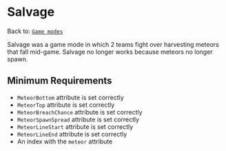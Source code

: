 # Salvage
Back to: [`Game modes`](/docs/gamemodes.md)

Salvage was a game mode in which 2 teams fight over harvesting meteors that fall mid-game. Salvage no longer works because meteors no longer spawn.

## Minimum Requirements
- `MeteorBottom` attribute is set correctly
- `MeteorTop` attribute is set correctly
- `MeteorBreachChance` attribute is set correctly
- `MeteorSpawnSpread` attribute is set correctly
- `MeteorLineStart` attribute is set correctly
- `MeteorLineEnd` attribute is set correctly
- An index with the `meteor` attribute